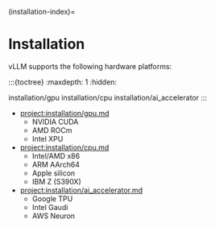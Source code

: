 (installation-index)=

# Installation

vLLM supports the following hardware platforms:

:::{toctree}
:maxdepth: 1
:hidden:

installation/gpu
installation/cpu
installation/ai_accelerator
:::

- <project:installation/gpu.md>
  - NVIDIA CUDA
  - AMD ROCm
  - Intel XPU
- <project:installation/cpu.md>
  - Intel/AMD x86
  - ARM AArch64
  - Apple silicon
  - IBM Z (S390X)
- <project:installation/ai_accelerator.md>
  - Google TPU
  - Intel Gaudi
  - AWS Neuron
